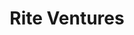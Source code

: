 ---
layout: firm_page
title: "Rite Ventures"
id: "riteventures.com"
permalink: "/riteventuresriteventures.com/"
website: "https://riteventures.com"
offices: "Stockholm (Sweden)"
investment_stages: "Series A, Series B"
portfolio_companies: "Leoní, Kamerastore, SEO AI, Tekve, Softhaven, Heeros, Custobar, Puhdistamo, Söder Sportfiske, Lemonsoft, CDON, Nelly Group, Qliro Ab, Modular Finance, Innohome, Frank Dandy, Verkkokauppa.com"
portfolio_link: "https://riteventures.com/portfolio/"
investment_markets: "E-commerce, Software, IT infrastructure, Digital brands"
founded_year: "2007"
description: "Rite Ventures invests in Swedish and Finnish companies within IT-services, Software as a Service, and e-commerce. They aim to transform early growth companies for expansion to the midmarket, acting as an active investor with a proven value creation process and consistent sector focus."
linkedin: "https://www.linkedin.com/company/rite-ventures"
twitter: ""
instagram: ""
team_page: "https://riteventures.com/team/"
investor_type: "Venture Capital"
crunchbase: "https://www.crunchbase.com/organization/rite-internet-ventures"
pitchbook: "https://pitchbook.com/profiles/investor/60127-48"

# SEO Optimization
meta_title: "Rite Ventures - VC Firm - projectstartups.com"
meta_description: "Rite Ventures, Rite Ventures invests in Swedish and Finnish companies within IT-services, Software as a Service, and e-commerce. They aim to transform early growth c..."
meta_keywords: "Rite Ventures, E-commerce, Software, IT infrastructure, Digital brands, VC firm, venture capital, startup investor, projectstartups.com"
canonical_url: "https://vc.projectstartups.com/riteventuresriteventures.com/"
---